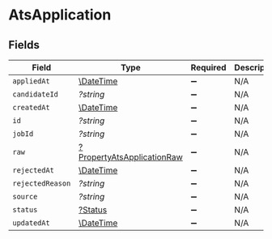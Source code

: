 # AtsApplication


## Fields

| Field                                                                          | Type                                                                           | Required                                                                       | Description                                                                    |
| ------------------------------------------------------------------------------ | ------------------------------------------------------------------------------ | ------------------------------------------------------------------------------ | ------------------------------------------------------------------------------ |
| `appliedAt`                                                                    | [\DateTime](https://www.php.net/manual/en/class.datetime.php)                  | :heavy_minus_sign:                                                             | N/A                                                                            |
| `candidateId`                                                                  | *?string*                                                                      | :heavy_minus_sign:                                                             | N/A                                                                            |
| `createdAt`                                                                    | [\DateTime](https://www.php.net/manual/en/class.datetime.php)                  | :heavy_minus_sign:                                                             | N/A                                                                            |
| `id`                                                                           | *?string*                                                                      | :heavy_minus_sign:                                                             | N/A                                                                            |
| `jobId`                                                                        | *?string*                                                                      | :heavy_minus_sign:                                                             | N/A                                                                            |
| `raw`                                                                          | [?PropertyAtsApplicationRaw](../../models/shared/PropertyAtsApplicationRaw.md) | :heavy_minus_sign:                                                             | N/A                                                                            |
| `rejectedAt`                                                                   | [\DateTime](https://www.php.net/manual/en/class.datetime.php)                  | :heavy_minus_sign:                                                             | N/A                                                                            |
| `rejectedReason`                                                               | *?string*                                                                      | :heavy_minus_sign:                                                             | N/A                                                                            |
| `source`                                                                       | *?string*                                                                      | :heavy_minus_sign:                                                             | N/A                                                                            |
| `status`                                                                       | [?Status](../../models/shared/Status.md)                                       | :heavy_minus_sign:                                                             | N/A                                                                            |
| `updatedAt`                                                                    | [\DateTime](https://www.php.net/manual/en/class.datetime.php)                  | :heavy_minus_sign:                                                             | N/A                                                                            |